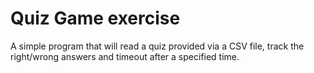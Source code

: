 # Quiz Game exercise

A simple program that will read a quiz provided via a CSV file, track the right/wrong answers and timeout after a specified time.

